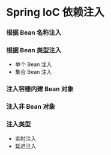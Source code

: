 # Spring IoC 依赖注入

### 根据 Bean 名称注入

### 根据 Bean 类型注入

* 单个 Bean 注入
* 集合 Bean 注入

### 注入容器内建 Bean 对象

### 注入非 Bean 对象

### 注入类型

* 实时注入
* 延迟注入

